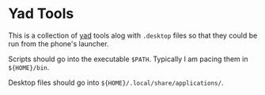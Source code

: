 # Yad Tools

This is a collection of [yad](https://github.com/v1cont/yad) tools
alog with `.desktop` files so that they could be run from the phone's
launcher.

Scripts should go into the executable `$PATH`. Typically I am pacing them
in `${HOME}/bin`.

Desktop files should go into `${HOME}/.local/share/applications/`.
